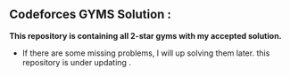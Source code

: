## Codeforces GYMS Solution : 
**This repository is containing all 2-star gyms with my accepted solution.**
- If there are some missing problems, I will up solving them later. this repository is under updating .  